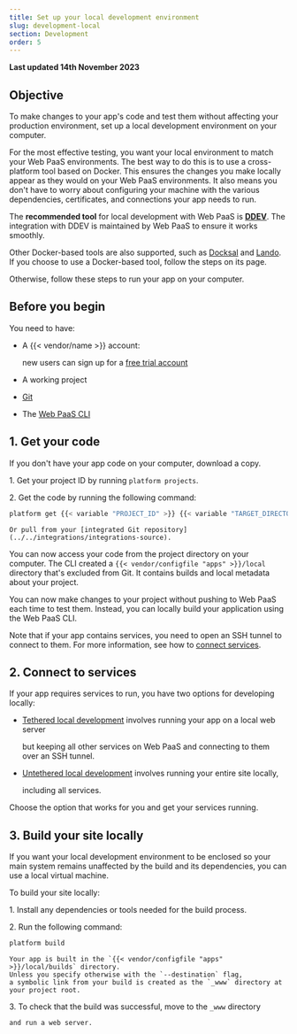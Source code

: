 ```yaml
---
title: Set up your local development environment
slug: development-local
section: Development
order: 5
---
```


**Last updated 14th November 2023**



## Objective  

To make changes to your app's code and test them without affecting your production environment, 
set up a local development environment on your computer.

For the most effective testing, you want your local environment to match your Web PaaS environments.
The best way to do this is to use a cross-platform tool based on Docker.
This ensures the changes you make locally appear as they would on your Web PaaS environments.
It also means you don't have to worry about configuring your machine with
the various dependencies, certificates, and connections your app needs to run.

The **recommended tool** for local development with Web PaaS is **[DDEV](../.././.-ddev)**.
The integration with DDEV is maintained by Web PaaS to ensure it works smoothly.


<!-- Web PaaS -->
Other Docker-based tools are also supported, such as [Docksal](../.././.-docksal) and [Lando](../.././.-lando).
If you choose to use a Docker-based tool, follow the steps on its page.


Otherwise, follow these steps to run your app on your computer.

## Before you begin

You need to have:

<!-- Web PaaS -->
- A {{< vendor/name >}} account:

  new users can sign up for a [free trial account](https://auth.api.platform.sh/register)


- A working project

- [Git](https://git-scm.com/downloads)

- The [Web PaaS CLI](../../administration/administration-cli)


## 1. Get your code

If you don't have your app code on your computer, download a copy.

1\.  Get your project ID by running `platform projects`.


2\.  Get the code by running the following command:


```bash
platform get {{< variable "PROJECT_ID" >}} {{< variable "TARGET_DIRECTORY_NAME" >}}
```

    Or pull from your [integrated Git repository](../../integrations/integrations-source).

You can now access your code from the project directory on your computer.
The CLI created a `{{< vendor/configfile "apps" >}}/local` directory that's excluded from Git. 
It contains builds and local metadata about your project.

You can now make changes to your project without pushing to Web PaaS each time to test them. 
Instead, you can locally build your application using the Web PaaS CLI.

Note that if your app contains services, you need to open an SSH tunnel to connect to them.
For more information, see how to [connect services](../../add-services#2-connect-the-service).

## 2. Connect to services

If your app requires services to run, you have two options for developing locally:

- [Tethered local development](../.././.-tethered) involves running your app on a local web server

  but keeping all other services on Web PaaS and connecting to them over an SSH tunnel.
- [Untethered local development](../.././.-untethered) involves running your entire site locally,

  including all services.

Choose the option that works for you and get your services running.

## 3. Build your site locally

If you want your local development environment to be enclosed 
so your main system remains unaffected by the build and its dependencies, 
you can use a local virtual machine.

To build your site locally:

1\.  Install any dependencies or tools needed for the build process.


2\.  Run the following command:


```bash
platform build
```

    Your app is built in the `{{< vendor/configfile "apps" >}}/local/builds` directory.
    Unless you specify otherwise with the `--destination` flag,
    a symbolic link from your build is created as the `_www` directory at your project root.

3\.  To check that the build was successful, move to the `_www` directory

    and run a web server.
